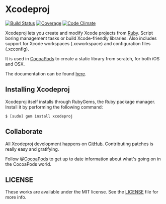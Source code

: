 # Xcodeproj

[![Build Status](https://img.shields.io/travis/CocoaPods/Xcodeproj/master.svg?style=flat)](https://travis-ci.org/CocoaPods/Xcodeproj)
[![Coverage](https://img.shields.io/codeclimate/coverage/github/CocoaPods/Xcodeproj.svg?style=flat)](https://codeclimate.com/github/CocoaPods/Xcodeproj)
[![Code Climate](https://img.shields.io/codeclimate/github/CocoaPods/Xcodeproj.svg?style=flat)](https://codeclimate.com/github/CocoaPods/Xcodeproj)

Xcodeproj lets you create and modify Xcode projects from [Ruby][ruby].
Script boring management tasks or build Xcode-friendly libraries. Also includes
support for Xcode workspaces (.xcworkspace) and configuration files (.xcconfig).

It is used in [CocoaPods](https://github.com/CocoaPods/CocoaPods) to create a
static library from scratch, for both iOS and OSX.

The documentation can be found [here](http://docs.cocoapods.org/xcodeproj/index.html).

## Installing Xcodeproj

Xcodeproj itself installs through RubyGems, the Ruby package manager. Install it
by performing the following command:

    $ [sudo] gem install xcodeproj

## Collaborate

All Xcodeproj development happens on [GitHub][xcodeproj]. Contributing patches
is really easy and gratifying.

Follow [@CocoaPods][twitter] to get up to date information about what's
going on in the CocoaPods world.


## LICENSE

These works are available under the MIT license. See the [LICENSE][license] file
for more info.

[twitter]: http://twitter.com/CocoaPods
[ruby]: http://www.ruby-lang.org/en/
[xcodeproj]: https://github.com/cocoapods/xcodeproj
[tickets]: https://github.com/cocoapods/xcodeproj/issues
[license]: LICENSE
